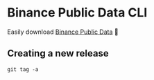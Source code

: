 # Binance Public Data CLI

Easily download [Binance Public Data](https://github.com/binance/binance-public-data) 💪

## Creating a new release

```
git tag -a
```
